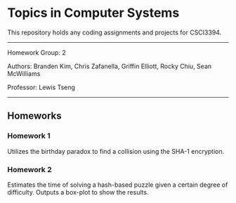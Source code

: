 # Topics in Computer Systems 

This repository holds any coding assignments and projects for CSCI3394.

---

Homework Group: 2

Authors: Branden Kim, Chris Zafanella, Griffin Elliott, Rocky Chiu, Sean McWilliams

Professor: Lewis Tseng

---

## Homeworks

### Homework 1

Utilizes the birthday paradox to find a collision using the SHA-1 encryption.


### Homework 2

Estimates the time of solving a hash-based puzzle given a certain degree of difficulty. Outputs a box-plot to show the results.

